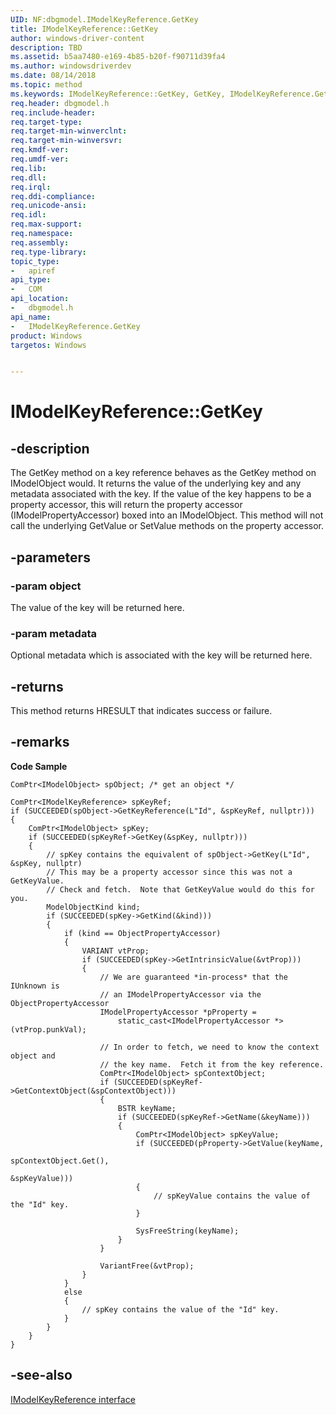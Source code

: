 ```yaml
---
UID: NF:dbgmodel.IModelKeyReference.GetKey
title: IModelKeyReference::GetKey
author: windows-driver-content
description: TBD
ms.assetid: b5aa7480-e169-4b85-b20f-f90711d39fa4
ms.author: windowsdriverdev
ms.date: 08/14/2018
ms.topic: method
ms.keywords: IModelKeyReference::GetKey, GetKey, IModelKeyReference.GetKey, IModelKeyReference::GetKey, IModelKeyReference.GetKey
req.header: dbgmodel.h
req.include-header:
req.target-type:
req.target-min-winverclnt:
req.target-min-winversvr:
req.kmdf-ver:
req.umdf-ver:
req.lib:
req.dll:
req.irql: 
req.ddi-compliance:
req.unicode-ansi:
req.idl:
req.max-support:
req.namespace:
req.assembly:
req.type-library: 
topic_type: 
-	apiref
api_type: 
-	COM
api_location: 
-	dbgmodel.h
api_name: 
-	IModelKeyReference.GetKey
product: Windows
targetos: Windows


---
```


# IModelKeyReference::GetKey

## -description

The GetKey method on a key reference behaves as the GetKey method on IModelObject would. It returns the value of the underlying key and any metadata associated with the key. If the value of the key happens to be a property accessor, this will return the property accessor (IModelPropertyAccessor) boxed into an IModelObject. This method will not call the underlying GetValue or SetValue methods on the property accessor. 

## -parameters

### -param object
The value of the key will be returned here.

### -param metadata
Optional metadata which is associated with the key will be returned here.

## -returns
This method returns HRESULT that indicates success or failure.

## -remarks

**Code Sample**

```
ComPtr<IModelObject> spObject; /* get an object */

ComPtr<IModelKeyReference> spKeyRef;
if (SUCCEEDED(spObject->GetKeyReference(L"Id", &spKeyRef, nullptr)))
{
    ComPtr<IModelObject> spKey;
    if (SUCCEEDED(spKeyRef->GetKey(&spKey, nullptr)))
    {
        // spKey contains the equivalent of spObject->GetKey(L"Id", &spKey, nullptr)
        // This may be a property accessor since this was not a GetKeyValue.  
        // Check and fetch.  Note that GetKeyValue would do this for you.
        ModelObjectKind kind;
        if (SUCCEEDED(spKey->GetKind(&kind)))
        {
            if (kind == ObjectPropertyAccessor)
            {
                VARIANT vtProp;
                if (SUCCEEDED(spKey->GetIntrinsicValue(&vtProp)))
                {
                    // We are guaranteed *in-process* that the IUnknown is 
                    // an IModelPropertyAccessor via the ObjectPropertyAccessor
                    IModelPropertyAccessor *pProperty =
                        static_cast<IModelPropertyAccessor *>(vtProp.punkVal);
                    
                    // In order to fetch, we need to know the context object and 
                    // the key name.  Fetch it from the key reference.
                    ComPtr<IModelObject> spContextObject;
                    if (SUCCEEDED(spKeyRef->GetContextObject(&spContextObject)))
                    {
                        BSTR keyName;
                        if (SUCCEEDED(spKeyRef->GetName(&keyName)))
                        {
                            ComPtr<IModelObject> spKeyValue; 
                            if (SUCCEEDED(pProperty->GetValue(keyName,
                                                              spContextObject.Get(),
                                                              &spKeyValue)))
                            {
                                // spKeyValue contains the value of the "Id" key.
                            }

                            SysFreeString(keyName);
                        }
                    }

                    VariantFree(&vtProp);
                }
            }
            else
            {
                // spKey contains the value of the "Id" key.
            }
        }
    }
}
```

## -see-also

[IModelKeyReference interface](nn-dbgmodel-imodelkeyreference.md)